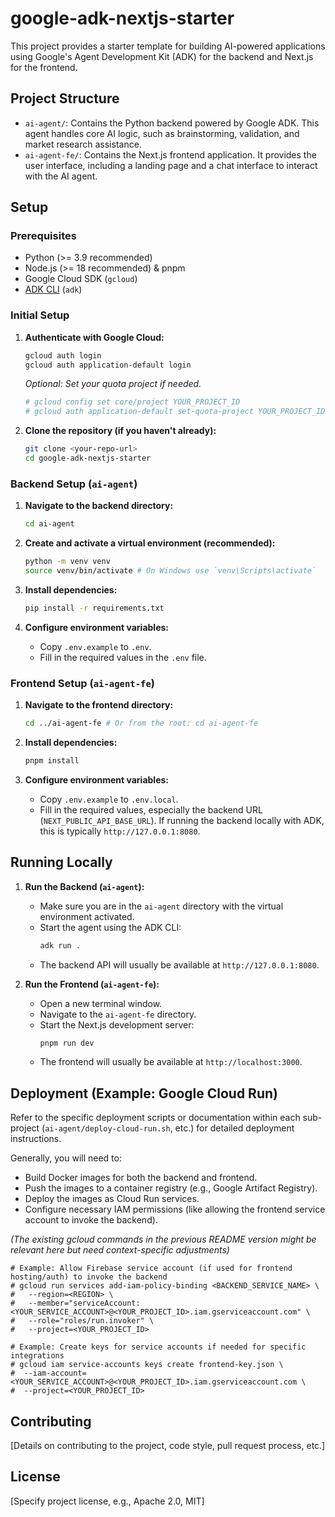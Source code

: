 # google-adk-nextjs-starter

This project provides a starter template for building AI-powered applications using Google's Agent Development Kit (ADK) for the backend and Next.js for the frontend.

## Project Structure

- `ai-agent/`: Contains the Python backend powered by Google ADK. This agent handles core AI logic, such as brainstorming, validation, and market research assistance.
- `ai-agent-fe/`: Contains the Next.js frontend application. It provides the user interface, including a landing page and a chat interface to interact with the AI agent.

## Setup

### Prerequisites

- Python (>= 3.9 recommended)
- Node.js (>= 18 recommended) & pnpm
- Google Cloud SDK (`gcloud`)
- [ADK CLI](https://github.com/google/agent-development-kit) (`adk`)

### Initial Setup

1.  **Authenticate with Google Cloud:**
    ```bash
    gcloud auth login
    gcloud auth application-default login
    ```
    *Optional: Set your quota project if needed.*
    ```bash
    # gcloud config set core/project YOUR_PROJECT_ID
    # gcloud auth application-default set-quota-project YOUR_PROJECT_ID
    ```

2.  **Clone the repository (if you haven't already):**
    ```bash
    git clone <your-repo-url>
    cd google-adk-nextjs-starter
    ```

### Backend Setup (`ai-agent`)

1.  **Navigate to the backend directory:**
    ```bash
    cd ai-agent
    ```

2.  **Create and activate a virtual environment (recommended):**
    ```bash
    python -m venv venv
    source venv/bin/activate # On Windows use `venv\Scripts\activate`
    ```

3.  **Install dependencies:**
    ```bash
    pip install -r requirements.txt
    ```

4.  **Configure environment variables:**
    - Copy `.env.example` to `.env`.
    - Fill in the required values in the `.env` file.

### Frontend Setup (`ai-agent-fe`)

1.  **Navigate to the frontend directory:**
    ```bash
    cd ../ai-agent-fe # Or from the root: cd ai-agent-fe
    ```

2.  **Install dependencies:**
    ```bash
    pnpm install
    ```

3.  **Configure environment variables:**
    - Copy `.env.example` to `.env.local`.
    - Fill in the required values, especially the backend URL (`NEXT_PUBLIC_API_BASE_URL`). If running the backend locally with ADK, this is typically `http://127.0.0.1:8080`.

## Running Locally

1.  **Run the Backend (`ai-agent`):**
    - Make sure you are in the `ai-agent` directory with the virtual environment activated.
    - Start the agent using the ADK CLI:
      ```bash
      adk run .
      ```
    - The backend API will usually be available at `http://127.0.0.1:8080`.

2.  **Run the Frontend (`ai-agent-fe`):**
    - Open a new terminal window.
    - Navigate to the `ai-agent-fe` directory.
    - Start the Next.js development server:
      ```bash
      pnpm run dev
      ```
    - The frontend will usually be available at `http://localhost:3000`.

## Deployment (Example: Google Cloud Run)

Refer to the specific deployment scripts or documentation within each sub-project (`ai-agent/deploy-cloud-run.sh`, etc.) for detailed deployment instructions.

Generally, you will need to:

- Build Docker images for both the backend and frontend.
- Push the images to a container registry (e.g., Google Artifact Registry).
- Deploy the images as Cloud Run services.
- Configure necessary IAM permissions (like allowing the frontend service account to invoke the backend).

*(The existing gcloud commands in the previous README version might be relevant here but need context-specific adjustments)*

```gcloud
# Example: Allow Firebase service account (if used for frontend hosting/auth) to invoke the backend
# gcloud run services add-iam-policy-binding <BACKEND_SERVICE_NAME> \
#   --region=<REGION> \
#   --member="serviceAccount:<YOUR_SERVICE_ACCOUNT>@<YOUR_PROJECT_ID>.iam.gserviceaccount.com" \
#   --role="roles/run.invoker" \
#   --project=<YOUR_PROJECT_ID>

# Example: Create keys for service accounts if needed for specific integrations
# gcloud iam service-accounts keys create frontend-key.json \
#  --iam-account=<YOUR_SERVICE_ACCOUNT>@<YOUR_PROJECT_ID>.iam.gserviceaccount.com \
#  --project=<YOUR_PROJECT_ID>
```

## Contributing

[Details on contributing to the project, code style, pull request process, etc.]

## License

[Specify project license, e.g., Apache 2.0, MIT]
